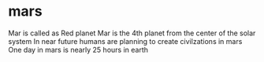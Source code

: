 # mars
Mar is called as Red planet
Mar is the 4th planet from the center of the solar system
In near future humans are planning to create civilzations in mars
One day in mars is nearly 25 hours in earth
